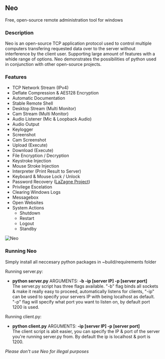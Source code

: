 ## Neo
Free, open-source remote administration tool for windows

### Description
Neo is an open-source TCP application protocol used to control multiple computers transfering requested data over to the server without interference by the client user. Supporting large amount of features with a whide range of options. Neo demonstrates the possibilities of python used in conjunction with other open-source projects.

### Features
* TCP Network Stream (IPv4)
* Deflate Compression & AES128 Encryption
* Automatic Documentation
* Stable Remote Shell
* Desktop Stream (Multi Monitor)
* Cam Stream (Multi Monitor)
* Audio Listener (Mic & Loopback Audio)
* Audio Output
* Keylogger
* Screenshot
* Cam Screenshot
* Upload (Execute)
* Download (Execute)
* File Encryption / Decryption
* Keystroke Injection
* Mouse Stroke Injection
* Interpreter (Print Result to Server)
* Keyboard & Mouse Lock / Unlock
* Password Recovery ([LaZagne Project](https://github.com/AlessandroZ/LaZagne))
* Privilege Escelation
* Clearing Windows Logs
* Messagebox
* Open Websites
* System Actions
  * Shutdown
  * Restart
  * Logout
  * Standby

![Neo](https://github.com/Alvin-22/Neo/blob/master/~build/images/Neo.PNG "Available commands in Neo")

### Running Neo
Simply install all neccesary python packages in ~build/requirements folder

Running server.py:
* __python server.py__ ARGUMENTS: __-b -ip [server IP] -p [server port]__<br>
The server.py script has three flags available. "-b" flag binds all sockets & make it really easy to proceed, automatically listens for clients, "-ip" can be used to specify your servers IP with being localhost as default. "-p" flag will specify what port you want to listen on, by default port 1200 is used.

Running client.py:
* __python client.py__ ARGUMENTS: __-ip [server IP] -p [server port]__<br>
The client script is abit easier, you can specify the IP & port of the server you're running server.py from. By default the ip is localhost & port is 1200.

_Please don't use Neo for illegal purposes_
